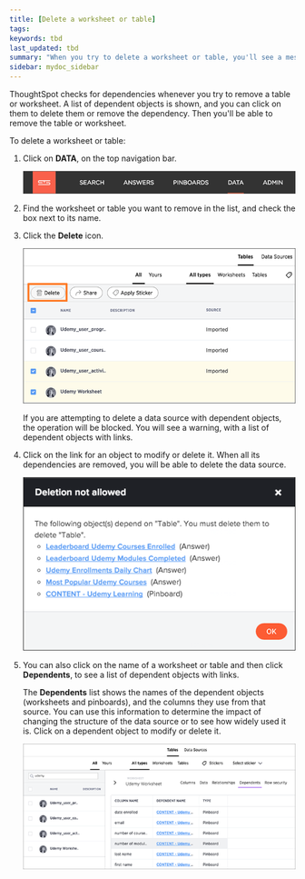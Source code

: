 ```yaml
---
title: [Delete a worksheet or table]
tags:
keywords: tbd
last_updated: tbd
summary: "When you try to delete a worksheet or table, you'll see a message listing any dependent objects that must be removed first."
sidebar: mydoc_sidebar
---
```

ThoughtSpot checks for dependencies whenever you try to remove a table or worksheet. A list of dependent objects is shown, and you can click on them to delete them or remove the dependency. Then you'll be able to remove the table or worksheet.

To delete a worksheet or table:

1. Click on **DATA**, on the top navigation bar.

     ![](/pages/images/data_icon.png "Data")

2. Find the worksheet or table you want to remove in the list, and check the box next to its name.
3. Click the **Delete** icon.

     ![](/pages/images/delete_object.png "The Delete icon")

     If you are attempting to delete a data source with dependent objects, the operation will be blocked. You will see a warning, with a list of dependent objects with links.

4. Click on the link for an object to modify or delete it.
   When all its dependencies are removed, you will be able to delete the data source.

     ![](/pages/images/dependency_warning_with_links.png "Dependent objects warning")

5. You can also click on the name of a worksheet or table and then click **Dependents**, to see a list of dependent objects with links.

    The **Dependents** list shows the names of the dependent objects (worksheets and pinboards), and the columns they use from that source. You can use this information to determine the impact of changing the structure of the data source or to see how widely used it is. Click on a dependent object to modify or delete it.

     ![](/pages/images/dependents.png "Dependent objects message")

